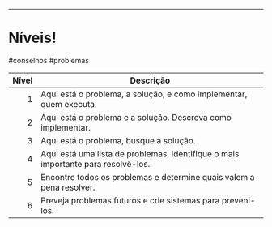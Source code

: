 ---
# Níveis!

#conselhos #problemas

| Nível | Descrição |
|------:|-----------|
| 1 | Aqui está o problema, a solução, e como implementar, quem executa. |
| 2 | Aqui está o problema e a solução. Descreva como implementar. |
| 3 | Aqui está o problema, busque a solução. |
| 4 | Aqui está uma lista de problemas. Identifique o mais importante para resolvê-los. |
| 5 | Encontre todos os problemas e determine quais valem a pena resolver. |
| 6 | Preveja problemas futuros e crie sistemas para preveni-los. |